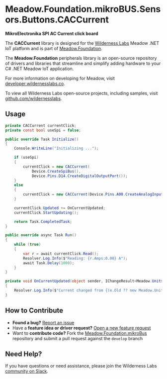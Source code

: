 # Meadow.Foundation.mikroBUS.Sensors.Buttons.CACCurrent

**MikroElectronika SPI AC Current click board**

The **CACCurrent** library is designed for the [Wilderness Labs](www.wildernesslabs.co) Meadow .NET IoT platform and is part of [Meadow.Foundation](https://developer.wildernesslabs.co/Meadow/Meadow.Foundation/).

The **Meadow.Foundation** peripherals library is an open-source repository of drivers and libraries that streamline and simplify adding hardware to your C# .NET Meadow IoT application.

For more information on developing for Meadow, visit [developer.wildernesslabs.co](http://developer.wildernesslabs.co/).

To view all Wilderness Labs open-source projects, including samples, visit [github.com/wildernesslabs](https://github.com/wildernesslabs/).

## Usage

```csharp
private CACCurrent currentClick;
private const bool useSpi = false;

public override Task Initialize()
{
    Console.WriteLine("Initializing ...");

    if (useSpi)
    {
        currentClick = new CACCurrent(
            Device.CreateSpiBus(),
            Device.Pins.D14.CreateDigitalOutputPort());
    }
    else
    {
        currentClick = new CACCurrent(Device.Pins.A00.CreateAnalogInputPort(5));
    }

    currentClick.Updated += OnCurrentUpdated;
    currentClick.StartUpdating();

    return Task.CompletedTask;
}

public override async Task Run()
{
    while (true)
    {
        var r = await currentClick.Read();
        Resolver.Log.Info($"Reading: {r.Amps:0.00} A");
        await Task.Delay(1000);
    }
}

private void OnCurrentUpdated(object sender, IChangeResult<Meadow.Units.Current> e)
{
    Resolver.Log.Info($"Current changed from {(e.Old ?? new Meadow.Units.Current(0)).Amps}A to {e.New.Amps}A");
}

```
## How to Contribute

- **Found a bug?** [Report an issue](https://github.com/WildernessLabs/Meadow_Issues/issues)
- Have a **feature idea or driver request?** [Open a new feature request](https://github.com/WildernessLabs/Meadow_Issues/issues)
- Want to **contribute code?** Fork the [Meadow.Foundation.mikroBus](https://github.com/WildernessLabs/Meadow.Foundation.mikroBus) repository and submit a pull request against the `develop` branch


## Need Help?

If you have questions or need assistance, please join the Wilderness Labs [community on Slack](http://slackinvite.wildernesslabs.co/).
